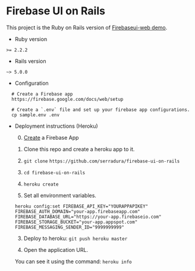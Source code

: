 # Firebase UI on Rails

This project is the Ruby on Rails version of [Firebaseui-web demo](https://github.com/firebase/firebaseui-web/tree/master/examples/demo).

* Ruby version
```
>= 2.2.2
```

* Rails version
```
~> 5.0.0
```

* Configuration
```
  # Create a Firebase app
  https://firebase.google.com/docs/web/setup

  # Create a `.env` file and set up your firebase app configurations.
  cp sample.env .env
```

* Deployment instructions (Heroku)

  0.  [Create](https://firebase.google.com/docs/web/setup) a Firebase App

  1. Clone this repo and create a heroku app to it.
    1. `git clone`  `https://github.com/serradura/firebase-ui-on-rails`
    2. `cd firebase-ui-on-rails`
    3. `heroku create`

  2. Set all environment variables.

    `heroku config:set FIREBASE_API_KEY="YOURAPPAPIKEY" FIREBASE_AUTH_DOMAIN="your-app.firebaseapp.com" FIREBASE_DATABASE_URL="https://your-app.firebaseio.com" FIREBASE_STORAGE_BUCKET="your-app.appspot.com" FIREBASE_MESSAGING_SENDER_ID="9999999999"`

  3. Deploy to heroku:
  `git push heroku master`

  4. Open the application URL.

    You can see it using the command: `heroku info`
